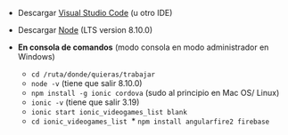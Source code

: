 * Descargar [Visual Studio Code](https://www.visualstudio.com/) (u otro IDE)
* Descargar [Node](https://nodejs.org/es/download/) (LTS version 8.10.0)

* **En consola de comandos** (modo consola en modo administrador en Windows)
  * `cd /ruta/donde/quieras/trabajar`
  * `node -v` (tiene que salir 8.10.0)
  * `npm install -g ionic cordova` (sudo al principio en Mac OS/ Linux)
  * `ionic -v` (tiene que salir 3.19)
  * `ionic start ionic_videogames_list blank`
  * `cd ionic_videogames_list`
  * `npm install angularfire2 firebase`

